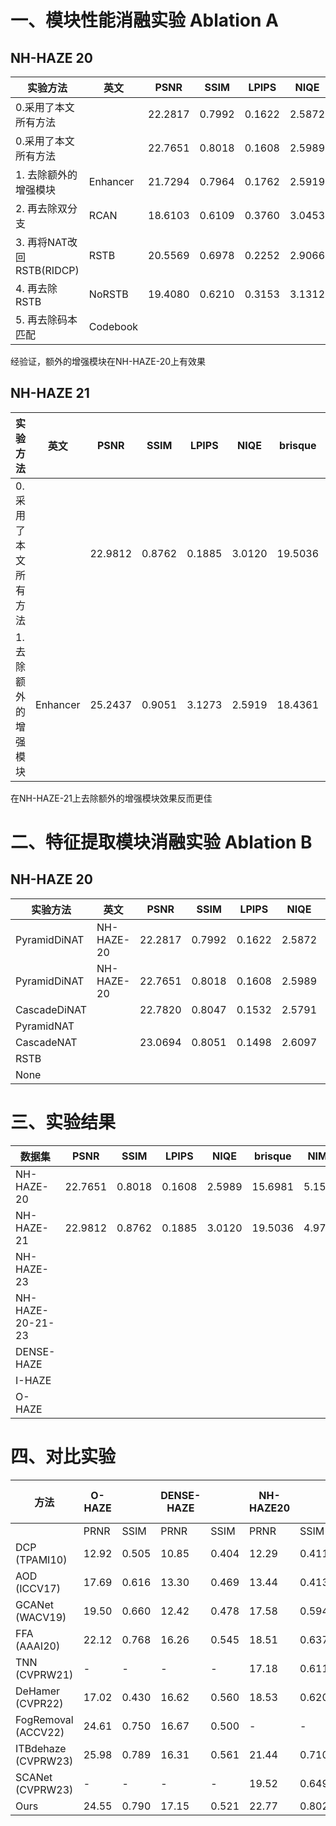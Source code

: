# 一、模块性能消融实验 Ablation A

## NH-HAZE 20

| 实验方法                  | 英文     | PSNR    | SSIM   | LPIPS  | NIQE   | brisque | NIMA   | 迭代轮数    |
| ------------------------- | -------- | ------- | ------ | ------ | ------ | ------- | ------ | ----------- |
| 0.采用了本文所有方法      |          | 22.2817 | 0.7992 | 0.1622 | 2.5872 | 16.3392 | 5.1745 | 139000      |
| 0.采用了本文所有方法      |          | 22.7651 | 0.8018 | 0.1608 | 2.5989 | 15.6981 | 5.1581 | 150000(600) |
| 1. 去除额外的增强模块     | Enhancer | 21.7294 | 0.7964 | 0.1762 | 2.5919 | 15.7604 | 5.1853 | 138000      |
| 2. 再去除双分支           | RCAN     | 18.6103 | 0.6109 | 0.3760 | 3.0453 | 20.4562 | 4.9884 | 21000       |
| 3. 再将NAT改回RSTB(RIDCP) | RSTB     | 20.5569 | 0.6978 | 0.2252 | 2.9066 | 4.8781  | 5.0342 | 62000       |
| 4. 再去除RSTB             | NoRSTB   | 19.4080 | 0.6210 | 0.3153 | 3.1312 | 20.2642 | 5.0893 | 27000       |
| 5. 再去除码本匹配         | Codebook |         |        |        |        |         |        |             |

经验证，额外的增强模块在NH-HAZE-20上有效果

## NH-HAZE 21

| 实验方法              | 英文     | PSNR    | SSIM   | LPIPS  | NIQE   | brisque | NIMA   | 迭代轮数 |
| --------------------- | -------- | ------- | ------ | ------ | ------ | ------- | ------ | -------- |
| 0.采用了本文所有方法  |          | 22.9812 | 0.8762 | 0.1885 | 3.0120 | 19.5036 | 4.9791 |          |
| 1. 去除额外的增强模块 | Enhancer | 25.2437 | 0.9051 | 3.1273 | 2.5919 | 18.4361 | 5.0128 |          |

在NH-HAZE-21上去除额外的增强模块效果反而更佳

# 二、特征提取模块消融实验 Ablation B

## NH-HAZE 20

| 实验方法     | 英文       | PSNR    | SSIM   | LPIPS  | NIQE   | brisque | NIMA   | 迭代轮数    |
| ------------ | ---------- | ------- | ------ | ------ | ------ | ------- | ------ | ----------- |
| PyramidDiNAT | NH-HAZE-20 | 22.2817 | 0.7992 | 0.1622 | 2.5872 | 16.3392 | 5.1745 | 139000      |
| PyramidDiNAT | NH-HAZE-20 | 22.7651 | 0.8018 | 0.1608 | 2.5989 | 15.6981 | 5.1581 | 150000(600) |
| CascadeDiNAT |            | 22.7820 | 0.8047 | 0.1532 | 2.5791 | 13.9063 | 5.1193 | 111000      |
| PyramidNAT   |            |         |        |        |        |         |        |             |
| CascadeNAT   |            | 23.0694 | 0.8051 | 0.1498 | 2.6097 | 14.7370 | 5.1951 | 150000      |
| RSTB         |            |         |        |        |        |         |        |             |
| None         |            |         |        |        |        |         |        |             |

# 三、实验结果

| 数据集           | PSNR    | SSIM   | LPIPS  | NIQE   | brisque | NIMA   | 迭代轮数    |      |
| ---------------- | ------- | ------ | ------ | ------ | ------- | ------ | ----------- | ---- |
| NH-HAZE-20       | 22.7651 | 0.8018 | 0.1608 | 2.5989 | 15.6981 | 5.1581 | 150000(600) |      |
| NH-HAZE-21       | 22.9812 | 0.8762 | 0.1885 | 3.0120 | 19.5036 | 4.9791 |             |      |
| NH-HAZE-23       |         |        |        |        |         |        |             |      |
| NH-HAZE-20-21-23 |         |        |        |        |         |        |             |      |
| DENSE-HAZE       |         |        |        |        |         |        |             |      |
| I-HAZE           |         |        |        |        |         |        |             |      |
| O-HAZE           |         |        |        |        |         |        |             |      |

# 四、对比实验

| 方法                | O-HAZE |       | DENSE-HAZE |       | NH-HAZE20 |       | NH-HAZE21 |       | NH-HAZE23 |       | NH-HAZE20-21-23 |       |
| ------------------- | ------ | ----- | ---------- | ----- | --------- | ----- | --------- | ----- | --------- | ----- | --------------- | ----- |
|                     | PRNR   | SSIM  | PRNR       | SSIM  | PRNR      | SSIM  | PRNR      | SSIM  | PRNR      | SSIM  | PRNR            | SSIM  |
| DCP (TPAMI10)       | 12.92  | 0.505 | 10.85      | 0.404 | 12.29     | 0.411 | 11.30     | 0.605 | 11.87     | 0.470 | 10.47           | 0.488 |
| AOD (ICCV17)        | 17.69  | 0.616 | 13.30      | 0.469 | 13.44     | 0.413 | 13.22     | 0.613 | 12.47     | 0.369 | 11.30           | 0.510 |
| GCANet (WACV19)     | 19.50  | 0.660 | 12.42      | 0.478 | 17.58     | 0.594 | 18.76     | 0.768 | 16.36     | 0.512 | -               | -     |
| FFA (AAAI20)        | 22.12  | 0.768 | 16.26      | 0.545 | 18.51     | 0.637 | 20.40     | 0.806 | 18.09     | 0.585 | 18.20           | 0.684 |
| TNN (CVPRW21)       | -      | -     | -          | -     | 17.18     | 0.611 | 20.13     | 0.802 | 18.19     | 0.643 | 18.50           | 0.685 |
| DeHamer (CVPR22)    | 17.02  | 0.430 | 16.62      | 0.560 | 18.53     | 0.620 | 18.17     | 0.768 | 17.61     | 0.605 | 18.10           | 0.669 |
| FogRemoval (ACCV22) | 24.61  | 0.750 | 16.67      | 0.500 | -         | -     | -         | -     | -         | -     | 20.99           | 0.610 |
| ITBdehaze (CVPRW23) | 25.98  | 0.789 | 16.31      | 0.561 | 21.44     | 0.710 | 21.67     | 0.838 | 20.53     | 0.636 | -               | -     |
| SCANet (CVPRW23)    | -      | -     | -          | -     | 19.52     | 0.649 | 21.14     | 0.769 | 20.44     | 0.662 | 20.37           | 0.693 |
| Ours                | 24.55  | 0.790 | 17.15      | 0.521 | 22.77     | 0.802 | 22.98     | 0.876 | 22.12     | 0.799 | 21.13           | 0.806 |
